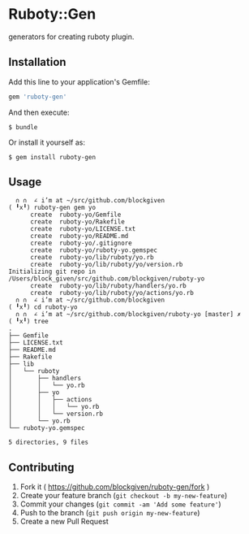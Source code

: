 # Ruboty::Gen

generators for creating ruboty plugin.

## Installation

Add this line to your application's Gemfile:

```ruby
gem 'ruboty-gen'
```

And then execute:

    $ bundle

Or install it yourself as:

    $ gem install ruboty-gen

## Usage

```
  ∩ ∩  ∠ i’m at ~/src/github.com/blockgiven
( ╹x╹) ruboty-gen gem yo
      create  ruboty-yo/Gemfile
      create  ruboty-yo/Rakefile
      create  ruboty-yo/LICENSE.txt
      create  ruboty-yo/README.md
      create  ruboty-yo/.gitignore
      create  ruboty-yo/ruboty-yo.gemspec
      create  ruboty-yo/lib/ruboty/yo.rb
      create  ruboty-yo/lib/ruboty/yo/version.rb
Initializing git repo in /Users/block_given/src/github.com/blockgiven/ruboty-yo
      create  ruboty-yo/lib/ruboty/handlers/yo.rb
      create  ruboty-yo/lib/ruboty/yo/actions/yo.rb
  ∩ ∩  ∠ i’m at ~/src/github.com/blockgiven
( ╹x╹) cd ruboty-yo
  ∩ ∩  ∠ i’m at ~/src/github.com/blockgiven/ruboty-yo [master] ✗
( ╹x╹) tree
.
├── Gemfile
├── LICENSE.txt
├── README.md
├── Rakefile
├── lib
│   └── ruboty
│       ├── handlers
│       │   └── yo.rb
│       ├── yo
│       │   ├── actions
│       │   │   └── yo.rb
│       │   └── version.rb
│       └── yo.rb
└── ruboty-yo.gemspec

5 directories, 9 files
```
    

## Contributing

1. Fork it ( https://github.com/blockgiven/ruboty-gen/fork )
2. Create your feature branch (`git checkout -b my-new-feature`)
3. Commit your changes (`git commit -am 'Add some feature'`)
4. Push to the branch (`git push origin my-new-feature`)
5. Create a new Pull Request
